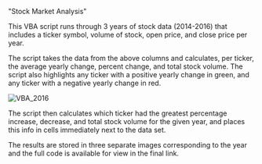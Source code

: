 "Stock Market Analysis"

This VBA script runs through 3 years of stock data (2014-2016) that includes 
a ticker symbol, volume of stock, open price, and close price per year.

The script takes the data from the above columns and calculates, per ticker, 
the average yearly change, percent change, and total stock volume.
The script also highlights any ticker with a positive yearly change in green, and any ticker with a negative yearly change in red.

![VBA_2016](https://user-images.githubusercontent.com/84537717/128252841-a67ff166-5974-4f53-ae50-da9f05f7c55d.PNG)

The script then calculates which ticker had the greatest percentage increase, decrease, and total stock volume for the given year,
and places this info in cells immediately next to the data set.  

The results are stored in three separate images corresponding to the year and the full code is available for view in the final link.

